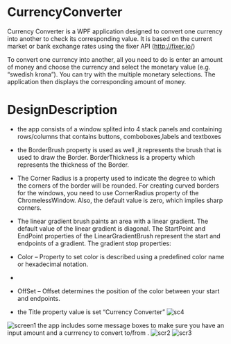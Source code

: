 # CurrencyConverter
Currency Converter is a WPF application designed to convert one currency into another to check its corresponding value. 
It is based on the current market or bank exchange rates using the fixer API (http://fixer.io/)

To convert one currency into another, all you need to do is enter an amount of money  and choose the currency and select the monetary value (e.g. “swedish krona”).
You can try with the multiple monetary selections. The application then displays the corresponding amount of money.
# DesignDescription
* the app consists of a window splited into 4 stack panels and containing rows/columns
that contains buttons, comboboxes,labels and textboxes
* the BorderBrush property is used as well ,it represents the brush that is used to draw the Border. BorderThickness is a property which represents the thickness of the Border.

* The Corner Radius is a property used to indicate the degree to which the corners of the border will be rounded. For creating curved borders for the windows, you need to use CornerRadius property of the ChromelessWindow. Also, the default value is zero, which implies sharp corners.

* The linear gradient brush paints an area with a linear gradient. The default value of the linear gradient is diagonal. The StartPoint and EndPoint properties of the LinearGradientBrush represent the start and endpoints of a gradient.
The gradient stop properties:

 * Color – Property to set color is described using a predefined color name or hexadecimal notation.
 * 
 * OffSet – Offset determines the position of the color between your start and endpoints.

* the Title property value is set “Currency Converter” 
![sc4](https://user-images.githubusercontent.com/48763401/128333897-6a649408-3dd0-4dd3-8c42-50c928bb53d3.PNG)

![screen1](https://user-images.githubusercontent.com/48763401/128332040-84660c40-286a-42d7-821d-ce2b890091eb.PNG)
the app includes some message boxes to make sure you have an input amount and a currrency to convert to/from .
![scr2](https://user-images.githubusercontent.com/48763401/128332555-57f07d2d-83e0-442a-adbc-ea612195fd39.PNG)
![scr3](https://user-images.githubusercontent.com/48763401/128332584-a6938036-9f61-4d11-a625-f1dc5dccaeb9.PNG)
